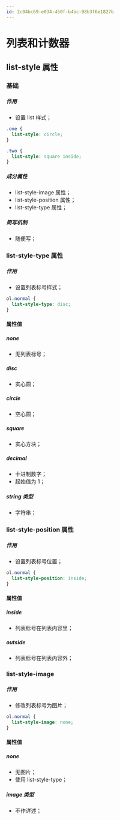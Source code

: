 ```yaml
---
id: 2c04bc69-e034-450f-b4bc-98b3f6e1827b
---
```


# 列表和计数器

## list-style 属性

### 基础

##### 作用

- 设置 list 样式；

```css
.one {
  list-style: circle;
}

.two {
  list-style: square inside;
}
```

##### 成分属性

- list-style-image 属性；
- list-style-position 属性；
- list-style-type 属性；

##### 简写机制

- 随便写；

### list-style-type 属性

##### 作用

- 设置列表标号样式；

```css
ol.normal {
  list-style-type: disc;
}
```

#### 属性值

##### none

- 无列表标号；

##### disc

- 实心圆；

##### circle

- 空心圆；

##### square

- 实心方块；

##### decimal

- 十进制数字；
- 起始值为 1；

##### string 类型

- 字符串；

### list-style-position 属性

##### 作用

- 设置列表标号位置；

```css
ol.normal {
  list-style-position: inside;
}
```

#### 属性值

##### inside

- 列表标号在列表内容里；

##### outside

- 列表标号在列表内容外；

### list-style-image

##### 作用

- 修改列表标号为图片；

```css
ol.normal {
  list-style-image: none;
}
```

#### 属性值

##### none

- 无图片；
- 使用 list-style-type；

##### image 类型

- 不作详述；

